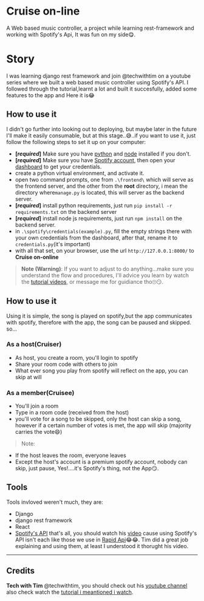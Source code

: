 # Cruise on-line
A Web based music controller, a project while learning rest-framework and working with Spotify's Api, It was fun on my side😋.
# Story
I was learning django rest framework and join @techwithtim on a youtube series where we built a web based music controller using Spotify's API.
I followed through the tutorial,learnt a lot and built it succesfully, added some features to the app and Here it is😂

## How to use it
I didn't go further into looking out to deploying, but maybe later in the future I'll make it easily consumable, but at this stage..😅..if you want to use it, just follow the following steps to set it up on your computer:
- **[_required_]** Make sure you have [python](https://www.python.org/) and [node](https://nodejs.org/en/) installed if you don't.
- **[_required_]** Make sure you have [Spotify account](https://spotify.com/), then open your [dashboard](https://developer.spotify.com/) to get your credentials.
- create a python virtual environment, and activate it.
- open two command prompts, one from `.\frontend\` which will serve as the frontend server, and the other from the **root** directory, i mean the directory where`manage.py` is located, this will server as the backend server.
- **[_required_]** install python requirements, just run `pip install -r requirements.txt` on the backend server
-  **[_required_]** install node js requirements, just run `npm install` on the backend server.
- in `.\spotify\credentials(example).py`, fill the empty strings there with your own credentials from the dashboard, after that, rename it to `credentials.py`(it's important)
- with all that set, on your browser, use the url `http://127.0.0.1:8000/` to **Cruise on-online**

> **Note (Warning)**: 
If you want to adjust to do anything...make sure you understand the flow and procedures, I'll advice you learn by watch the [tutorial videos](https://www.youtube.com/watch?v=Lsq9oRZ2WiU&list=RDCMUC4JX40jDee_tINbkjycV4Sg&start_radio=1&rv=Lsq9oRZ2WiU&t=0), or message me for guidiance tho🙄😏.

## How to use it
Using it is simple, the song is played on spotify,but the app communicates with spotify, therefore with the app, the song can be paused and skipped. so...
### As a host(Cruiser)
* As host, you create a room, you'll login to spotify
* Share your room code with others to join
* What ever song you play from spotify will reflect on the app, you can skip at will

### As a member(Cruisee)
* You'll join a room
* Type in a room code (received from the host)
* you'll vote for a song to be skipped, only the host can skip a song, however if a certain number of votes is met, the app will skip (majority carries the vote😄)

>Note:
- If the host leaves the room, everyone leaves
- Except the host's account is a premium spotify account, nobody can skip, just pause, Yes!....it's Spotify's thing, not the App😏.

## Tools 
Tools invloved weren't much, they are:
- Django
- django rest framework
- React
- [Spotify's API](https://developer.spotify.com/)
that's all, you should watch his [video](https://www.youtube.com/watch?v=Lsq9oRZ2WiU&list=RDCMUC4JX40jDee_tINbkjycV4Sg&start_radio=1&rv=Lsq9oRZ2WiU&t=0) cause using Spotify's API isn't each like those we use in [Rapid Api](https://rapidapi.com/)😂😂. Tim did a great job explaining and using them, at least I understood it thorught his video.

<hr>

## Credits

**Tech with Tim** @techwithtim, you should check out his [youtube channel](https://www.youtube.com/channel/UC4JX40jDee_tINbkjycV4Sg) also check watch the [tutorial i meantioned i watch](https://www.youtube.com/watch?v=Lsq9oRZ2WiU&list=RDCMUC4JX40jDee_tINbkjycV4Sg&start_radio=1&rv=Lsq9oRZ2WiU&t=0).